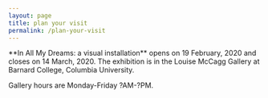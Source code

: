 ```yaml
---
layout: page
title: plan your visit
permalink: /plan-your-visit
---
```


<div id="column-c"><p>
  **In All My Dreams: a visual installation** opens on 19 February, 2020 and closes on 14 March, 2020. The exhibition is in the Louise McCagg Gallery at Barnard College, Columbia University.

Gallery hours are Monday-Friday ?AM-?PM.
</p>
</div>
